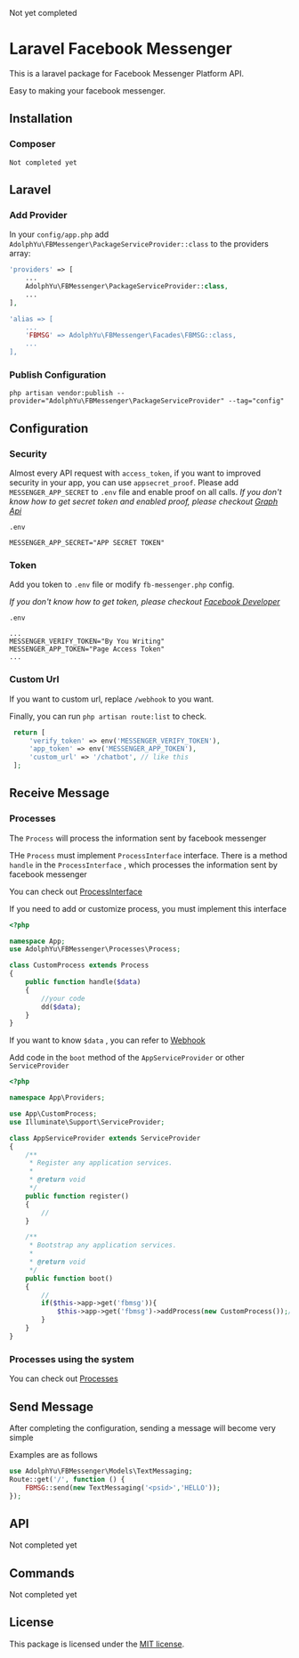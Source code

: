 Not yet completed


# Laravel Facebook Messenger

This is a laravel package for Facebook Messenger Platform API.

Easy to making your facebook messenger.

## Installation

### Composer

```shell
Not completed yet
```

## Laravel

### Add Provider
In your `config/app.php` add  `AdolphYu\FBMessenger\PackageServiceProvider::class` to the providers array:
```php
'providers' => [
    ...
    AdolphYu\FBMessenger\PackageServiceProvider::class,
    ...
],

'alias => [
    ...
    'FBMSG' => AdolphYu\FBMessenger\Facades\FBMSG::class,
    ...
],
```

### Publish Configuration
```shell
php artisan vendor:publish --provider="AdolphYu\FBMessenger\PackageServiceProvider" --tag="config"
```

## Configuration 

### Security

Almost every API request with `access_token`, if you want to improved security in your app,
you can use `appsecret_proof`. Please add `MESSENGER_APP_SECRET` to `.env` file and enable proof on all calls.
*If you don't know how to get secret token and enabled proof, please checkout [Graph Api](https://developers.facebook.com/docs/graph-api/securing-requests)*

`.env`
```
MESSENGER_APP_SECRET="APP SECRET TOKEN"
```

### Token
Add you token to `.env` file or modify `fb-messenger.php` config.

*If you don't know how to get token, please checkout [Facebook Developer](https://developers.facebook.com/docs/messenger-platform/quickstart)*


`.env`
```
...
MESSENGER_VERIFY_TOKEN="By You Writing"
MESSENGER_APP_TOKEN="Page Access Token"
...
```

### Custom Url
If you want to custom url, replace `/webhook` to you want.

Finally, you can run `php artisan route:list` to check.

```php
 return [
     'verify_token' => env('MESSENGER_VERIFY_TOKEN'),
     'app_token' => env('MESSENGER_APP_TOKEN'),
     'custom_url' => '/chatbot', // like this
 ];
```



## Receive Message

### Processes
The `Process` will process the information sent by facebook messenger

THe `Process` must implement `ProcessInterface` interface. 
There is a method `handle` in the `ProcessInterface` , which processes the information sent by facebook messenger

You can check out [ProcessInterface](https://github.com/AdolphYu/laravel-facebook-messenger/blob/master/src/Processes/ProcessInterface.php)

If you need to add or customize process, you must implement this interface

```php
<?php

namespace App;
use AdolphYu\FBMessenger\Processes\Process;

class CustomProcess extends Process
{
    public function handle($data)
    {
        //your code
        dd($data);
    }
}

```

If you want to know `$data` , you can refer to [Webhook](https://developers.facebook.com/docs/messenger-platform/reference/webhook-events)



Add code in the `boot` method of the `AppServiceProvider` or other `ServiceProvider`

```php
<?php

namespace App\Providers;

use App\CustomProcess;
use Illuminate\Support\ServiceProvider;

class AppServiceProvider extends ServiceProvider
{
    /**
     * Register any application services.
     *
     * @return void
     */
    public function register()
    {
        //
    }

    /**
     * Bootstrap any application services.
     *
     * @return void
     */
    public function boot()
    {
        //
        if($this->app->get('fbmsg')){
            $this->app->get('fbmsg')->addProcess(new CustomProcess());//like this
        }   
    }
}

```
### Processes using the system

You can check out [Processes](https://github.com/AdolphYu/laravel-facebook-messenger/tree/master/src/Processes)

## Send Message
After completing the configuration, sending a message will become very simple

Examples are as follows
```php
use AdolphYu\FBMessenger\Models\TextMessaging;
Route::get('/', function () {
    FBMSG::send(new TextMessaging('<psid>','HELLO'));
});

```

## API
Not completed yet

## Commands
Not completed yet

## License

This package is licensed under the [MIT license](https://github.com/AdolphYu/laravel-facebook-messenger/blob/master/LICENSE).